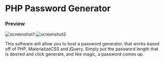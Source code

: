 # PHP Password Generator
### Preview

![screenshot1](https://s.flamz.pw/img/687c99daad7f2dca496ddd6398d3db15.png "Screenshot #1")
![screenshot2](https://s.flamz.pw/img/82c8e1c205ce2f39adada7286aaa4861.png "Screenshot #2")

This software will allow you to host a password generator, that works based off of PHP, MaterializeCSS and jQuery.
Simply put the password length that is desired and click generate, and like magic, a password comes up.
